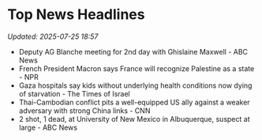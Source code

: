 # Top News Headlines

_Updated: 2025-07-25 18:57_

- Deputy AG Blanche meeting for 2nd day with Ghislaine Maxwell - ABC News
- French President Macron says France will recognize Palestine as a state - NPR
- Gaza hospitals say kids without underlying health conditions now dying of starvation - The Times of Israel
- Thai-Cambodian conflict pits a well-equipped US ally against a weaker adversary with strong China links - CNN
- 2 shot, 1 dead, at University of New Mexico in Albuquerque, suspect at large - ABC News